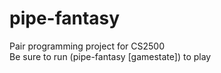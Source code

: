 # pipe-fantasy
Pair programming project for CS2500 <br />
Be sure to run (pipe-fantasy [gamestate]) to play
